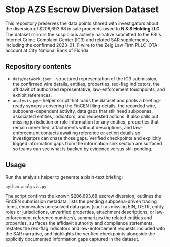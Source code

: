 # Stop AZS Escrow Diversion Dataset

This repository preserves the data points shared with investigators about
the diversion of $206,693.68 in sale proceeds owed to **N & S Holding
LLC**. The dataset mirrors the suspicious activity narrative submitted to
the FBI's Internet Crime Complaint Center (IC3) and related SAR
supplements, including the confirmed 2023-01-11 wire to the Zeig Law
Firm PLLC IOTA account at City National Bank of Florida.

## Repository contents

- `data/network.json` – structured representation of the IC3 submission,
  the confirmed wire details, entities, properties, red-flag indicators,
  the affidavit of authorized representative, law-enforcement
  touchpoints, and exhibit references.
- `analysis.py` – helper script that loads the dataset and prints a
  briefing-ready synopsis covering the FinCEN filing details, the
  recorded wire, subpoena-dependent activity, data gaps that still need
  subpoenas, associated entities, indicators, and requested actions. It
  also calls out missing jurisdiction or role information for any
  entities, properties that remain unverified, attachments without
  descriptions, and law-enforcement contacts awaiting reference or
  action details so investigators can chase those gaps. Verified
  checkpoints and explicitly logged information gaps from the
  information sink section are surfaced so teams can see what is backed
  by evidence versus still pending.

## Usage

Run the analysis helper to generate a plain-text briefing:

```bash
python analysis.py
```

The script confirms the known $206,693.68 escrow diversion, outlines the
FinCEN submission metadata, lists the pending subpoena-driven tracing
items, enumerates unresolved data gaps (such as missing EIN, UETR,
entity roles or jurisdictions, unverified properties, attachment
descriptions, or law-enforcement reference numbers), summarizes the
related entities and properties, surfaces the affidavit authority and
compliance statements, restates the red-flag indicators and
law-enforcement requests included with the SAR narrative, and highlights
the verified checkpoints alongside the explicitly documented
information gaps captured in the dataset.
